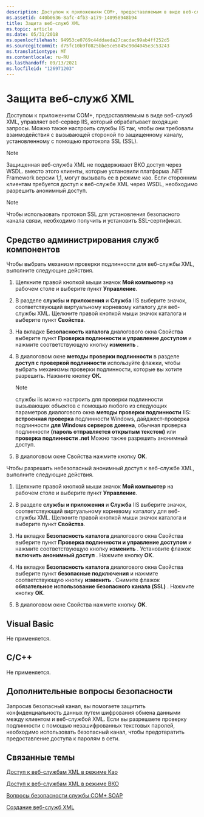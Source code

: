 ```yaml
---
description: Доступом к приложениям COM+, предоставляемым в виде веб-служб XML, управляет веб-сервер IIS, который обрабатывает входящие запросы.
ms.assetid: 440b0636-8afc-4fb3-a179-140958948b94
title: Защита веб-служб XML
ms.topic: article
ms.date: 05/31/2018
ms.openlocfilehash: 94953ce0769c44ddaeda27cacdac99ab4ff252d5
ms.sourcegitcommit: d75fc10b9f0825bbe5ce5045c90d4045e3c53243
ms.translationtype: MT
ms.contentlocale: ru-RU
ms.lasthandoff: 09/13/2021
ms.locfileid: "126971203"
---
```

# <a name="securing-xml-web-services"></a>Защита веб-служб XML

Доступом к приложениям COM+, предоставляемым в виде веб-служб XML, управляет веб-сервер IIS, который обрабатывает входящие запросы. Можно также настроить службы IIS так, чтобы они требовали взаимодействия с вызывающей стороной по защищенному каналу, установленному с помощью протокола SSL (SSL).

> [!Note]  
> Защищенная веб-служба XML не поддерживает ВКО доступ через WSDL. вместо этого клиенты, которые установили платформа .NET Framework версии 1,1, могут вызывать ее в режиме као. Если сторонним клиентам требуется доступ к веб-службе XML через WSDL, необходимо разрешить анонимный доступ.

 

> [!Note]  
> Чтобы использовать протокол SSL для установления безопасного канала связи, необходимо получить и установить SSL-сертификат.

 

## <a name="component-services-administrative-tool"></a>Средство администрирования служб компонентов

Чтобы выбрать механизм проверки подлинности для веб-службы XML, выполните следующие действия.

1.  Щелкните правой кнопкой мыши значок **Мой компьютер** на рабочем столе и выберите пункт **Управление**.

2.  В разделе **службы и приложения** и **Служба** IIS выберите значок, соответствующий виртуальному корневому каталогу для веб-службы XML. Щелкните правой кнопкой мыши значок каталога и выберите пункт **Свойства**.

3.  На вкладке **Безопасность каталога** диалогового окна Свойства выберите пункт **Проверка подлинности и управление доступом** и нажмите соответствующую кнопку **изменить** .

4.  В диалоговом окне **методы проверки подлинности** в разделе **доступ с проверкой подлинности** используйте флажки, чтобы выбрать механизмы проверки подлинности, которые вы хотите разрешить. Нажмите кнопку **ОК**.

    > [!Note]  
    > службы iis можно настроить для проверки подлинности вызывающих объектов с помощью любого из следующих параметров диалогового окна **методы проверки подлинности** IIS: **встроенная проверка** подлинности Windows, дайджест-проверка подлинности **для Windows серверов домена**, обычная проверка подлинности **(пароль отправляется открытым текстом)** или **проверка подлинности .net** Можно также разрешить анонимный доступ.

     

5.  В диалоговом окне Свойства нажмите кнопку **ОК**.

Чтобы разрешить небезопасный анонимный доступ к веб-службе XML, выполните следующие действия.

1.  Щелкните правой кнопкой мыши значок **Мой компьютер** на рабочем столе и выберите пункт **Управление**.

2.  В разделе **службы и приложения** и **Служба** IIS выберите значок, соответствующий виртуальному корневому каталогу для веб-службы XML. Щелкните правой кнопкой мыши значок каталога и выберите пункт **Свойства**.

3.  На вкладке **Безопасность каталога** диалогового окна Свойства выберите пункт **Проверка подлинности и управление доступом** и нажмите соответствующую кнопку **изменить** . Установите флажок **включить анонимный доступ** . Нажмите кнопку **ОК**.

4.  На вкладке **Безопасность каталога** диалогового окна Свойства выберите пункт **безопасные подключения** и нажмите соответствующую кнопку **изменить** . Снимите флажок **обязательное использование безопасного канала (SSL)** . Нажмите кнопку **ОК**.

5.  В диалоговом окне Свойства нажмите кнопку **ОК**.

## <a name="visual-basic"></a>Visual Basic

Не применяется.

## <a name="cc"></a>C/C++

Не применяется.

## <a name="additional-security-considerations"></a>Дополнительные вопросы безопасности

Запросив безопасный канал, вы помогаете защитить конфиденциальность данных путем шифрования обмена данными между клиентом и веб-службой XML. Если вы разрешаете проверку подлинности с помощью незашифрованных текстовых паролей, необходимо использовать безопасный канал, чтобы предотвратить предоставление доступа к паролям в сети.

## <a name="related-topics"></a>Связанные темы

<dl> <dt>

[Доступ к веб-службам XML в режиме Као](accessing-xml-web-services-in-cao-mode.md)
</dt> <dt>

[Доступ к веб-службам XML в режиме ВКО](accessing-xml-web-services-in-wko-mode.md)
</dt> <dt>

[Вопросы безопасности службы COM+ SOAP](com--soap-service-security-considerations.md)
</dt> <dt>

[Создание веб-служб XML](creating-xml-web-services.md)
</dt> </dl>

 

 



